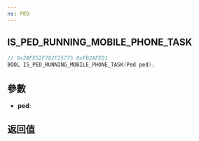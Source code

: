 ```yaml
---
ns: PED
---
```

## IS_PED_RUNNING_MOBILE_PHONE_TASK

```c
// 0x2AFE52F782F25775 0xFB2AFED1
BOOL IS_PED_RUNNING_MOBILE_PHONE_TASK(Ped ped);
```


## 參數
* **ped**: 

## 返回值
